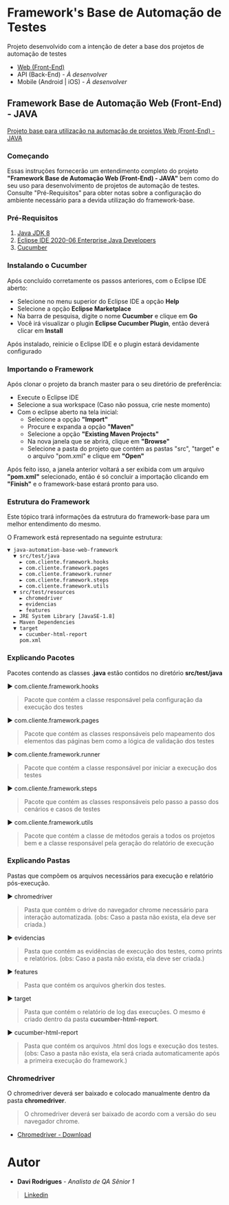 # Framework's Base de Automação de Testes
Projeto desenvolvido com a intenção de deter a base dos projetos de automação de testes
- [Web (Front-End)](https://github.com/davi7rg/QA-Base-Automation-Framework?tab=readme-ov-file#framework-base-de-automa%C3%A7%C3%A3o-web-front-end---java)
- API (Back-End) - *À desenvolver*
- Mobile (Android | iOS) - *À desenvolver*

## Framework Base de Automação Web (Front-End) - JAVA
[Projeto base para utilização na automação de projetos Web (Front-End) - JAVA](https://github.com/davi7rg/QA-Base-Automation-Framework?tab=readme-ov-file#framework-base-de-automa%C3%A7%C3%A3o-web-front-end---java)

### Começando
Essas instruções fornecerão um entendimento completo do projeto **"Framework Base de Automação Web (Front-End) - JAVA"** bem como do seu uso para desenvolvimento de projetos de automação de testes. 
Consulte "Pré-Requisitos" para obter notas sobre a configuração do ambiente necessário para a devida utilização do framework-base.

### Pré-Requisitos
1. [Java JDK 8 ](https://www.oracle.com/br/java/technologies/javase/javase-jdk8-downloads.html)
2. [Eclipse IDE 2020-06 Enterprise Java Developers](https://www.eclipse.org/downloads/packages/release/2020-06/r/eclipse-ide-enterprise-java-developers)
3. [Cucumber](https://github.com/davi7rg/QA-Base-Automation-Framework?tab=readme-ov-file#instalando-o-cucumber)

### Instalando o Cucumber
Após concluído corretamente os passos anteriores, com o Eclipse IDE aberto:
- Selecione no menu superior do Eclipse IDE a opção **Help**
- Selecione a opção **Eclipse Marketplace**
- Na barra de pesquisa, digite o nome **Cucumber** e clique em **Go**
- Você irá visualizar o plugin **Eclipse Cucumber Plugin**, então deverá clicar em **Install**

Após instalado, reinicie o Eclipse IDE e o plugin estará devidamente configurado

### Importando o Framework
Após clonar o projeto da branch master para o seu diretório de preferência:
- Execute o Eclipse IDE
- Selecione a sua workspace (Caso não possua, crie neste momento)
- Com o eclipse aberto na tela inicial:
    - Selecione a opção **"Import"**
    - Procure e expanda a opção **"Maven"**
    - Selecione a opção **"Existing Maven Projects"**
    - Na nova janela que se abrirá, clique em **"Browse"**
    - Selecione a pasta do projeto que contém as pastas "src", "target" e o arquivo "pom.xml" e clique em **"Open"**

Após feito isso, a janela anterior voltará a ser exibida com um arquivo **"pom.xml"** selecionado, então é só concluir a importação clicando em **"Finish"** e o framework-base estará pronto para uso.

### Estrutura do Framework
Este tópico trará informações da estrutura do framework-base para um melhor entendimento do mesmo.

O Framework está representado na seguinte estrutura:

```
▼ java-automation-base-web-framework
  ▼ src/test/java
    ► com.cliente.framework.hooks
    ► com.cliente.framework.pages
    ► com.cliente.framework.runner
    ► com.cliente.framework.steps
    ► com.cliente.framework.utils
  ▼ src/test/resources
    ► chromedriver
    ► evidencias
    ► features
  ► JRE System Library [JavaSE-1.8]
  ► Maven Dependencies
  ▼ target
    ► cucumber-html-report
    pom.xml
```

### Explicando Pacotes
Pacotes contendo as classes **.java** estão contidos no diretório **src/test/java**

► com.cliente.framework.hooks
> Pacote que contém a classe responsável pela configuração da execução dos testes

► com.cliente.framework.pages
> Pacote que contém as classes responsáveis pelo mapeamento dos elementos das páginas bem como a lógica de validação dos testes

► com.cliente.framework.runner
> Pacote que contém a classe responsável por iniciar a execução dos testes

► com.cliente.framework.steps
> Pacote que contém as classes responsáveis pelo passo a passo dos cenários e casos de testes

► com.cliente.framework.utils
> Pacote que contém a classe de métodos gerais a todos os projetos bem e a classe responsável pela geração do relatório de execução

### Explicando Pastas
Pastas que compõem os arquivos necessários para execução e relatório pós-execução.

► chromedriver
> Pasta que contém o drive do navegador chrome necessário para interação automatizada.
> (obs: Caso a pasta não exista, ela deve ser criada.)

► evidencias
> Pasta que contém as evidências de execução dos testes, como prints e relatórios.
> (obs: Caso a pasta não exista, ela deve ser criada.)

► features
> Pasta que contém os arquivos gherkin dos testes.

► target
> Pasta que contém o relatório de log das execuções. O mesmo é criado dentro da pasta **cucumber-html-report**.

► cucumber-html-report
> Pasta que contém os arquivos .html dos logs e execução dos testes.
> (obs: Caso a pasta não exista, ela será criada automaticamente após a primeira execução do framework.)

### Chromedriver
O chromedriver deverá ser baixado e colocado manualmente dentro da pasta **chromedriver**.
> O chromedriver deverá ser baixado de acordo com a versão do seu navegador chrome.

- [Chromedriver - Download](https://chromedriver.chromium.org/downloads)

# Autor
- **Davi Rodrigues** - *Analista de QA Sênior 1*
> [Linkedin](https://www.linkedin.com/in/davi7rg/)







